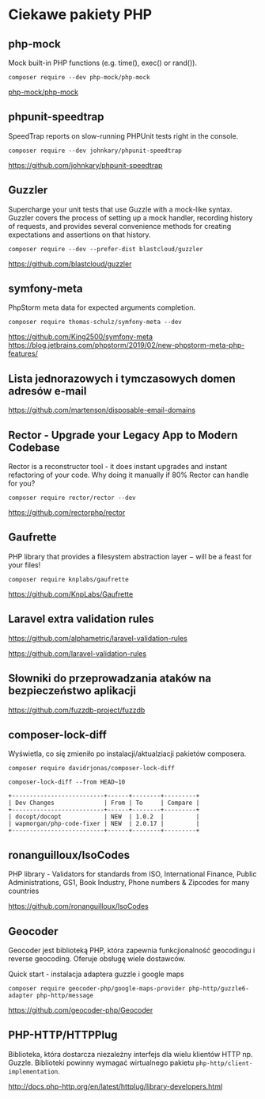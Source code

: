 # Ciekawe pakiety PHP

## php-mock

Mock built-in PHP functions (e.g. time(), exec() or rand()).

`composer require --dev php-mock/php-mock`

[php-mock/php-mock](https://github.com/php-mock/php-mock)

## phpunit-speedtrap

SpeedTrap reports on slow-running PHPUnit tests right in the console.

`composer require --dev johnkary/phpunit-speedtrap`

https://github.com/johnkary/phpunit-speedtrap


## Guzzler

Supercharge your unit tests that use Guzzle with a mock-like syntax. Guzzler covers the process of setting up a mock handler, recording history of requests, and provides several convenience methods for creating expectations and assertions on that history.

`composer require --dev --prefer-dist blastcloud/guzzler`

https://github.com/blastcloud/guzzler


## symfony-meta

PhpStorm meta data for expected arguments completion.

`composer require thomas-schulz/symfony-meta --dev`

https://github.com/King2500/symfony-meta
https://blog.jetbrains.com/phpstorm/2019/02/new-phpstorm-meta-php-features/

## Lista jednorazowych i tymczasowych domen adresów e-mail

https://github.com/martenson/disposable-email-domains

## Rector - Upgrade your Legacy App to Modern Codebase

Rector is a reconstructor tool - it does instant upgrades and instant refactoring of your code. Why doing it manually if 80% Rector can handle for you?

`composer require rector/rector --dev`

https://github.com/rectorphp/rector

## Gaufrette

PHP library that provides a filesystem abstraction layer − will be a feast for your files!

`composer require knplabs/gaufrette`

https://github.com/KnpLabs/Gaufrette

## Laravel extra validation rules

https://github.com/alphametric/laravel-validation-rules

https://github.com/laravel-validation-rules

## Słowniki do przeprowadzania ataków na bezpieczeństwo aplikacji

https://github.com/fuzzdb-project/fuzzdb

## composer-lock-diff

Wyświetla, co się zmieniło po instalacji/aktualziacji pakietów composera.

`composer require davidrjonas/composer-lock-diff`

`composer-lock-diff --from HEAD~10 `

```
+--------------------------+------+--------+---------+
| Dev Changes              | From | To     | Compare |
+--------------------------+------+--------+---------+
| docopt/docopt            | NEW  | 1.0.2  |         |
| wapmorgan/php-code-fixer | NEW  | 2.0.17 |         |
+--------------------------+------+--------+---------+
```

## ronanguilloux/IsoCodes

PHP library - Validators for standards from ISO, International Finance, Public Administrations, GS1, Book Industry, Phone numbers & Zipcodes for many countries

https://github.com/ronanguilloux/IsoCodes

## Geocoder

Geocoder jest biblioteką PHP, która zapewnia funkcjionalność geocodingu i reverse geocoding. Oferuje obsługę wiele dostawców.

Quick start - instalacja adaptera guzzle i google maps

```
composer require geocoder-php/google-maps-provider php-http/guzzle6-adapter php-http/message
```

https://github.com/geocoder-php/Geocoder

## PHP-HTTP/HTTPPlug

Biblioteka, która dostarcza niezależny interfejs dla wielu klientów HTTP np. Guzzle.  Biblioteki powinny wymagać wirtualnego pakietu `php-http/client-implementation`.

http://docs.php-http.org/en/latest/httplug/library-developers.html

